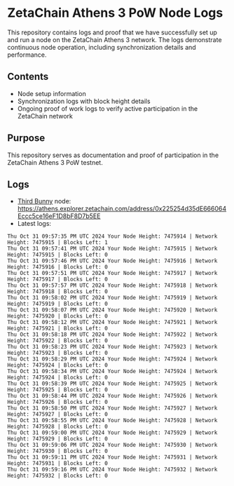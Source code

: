 # ZetaChain Athens 3 PoW Node Logs
This repository contains logs and proof that we have successfully set up and run a node on the ZetaChain Athens 3 network. The logs demonstrate continuous node operation, including synchronization details and performance.

## Contents
- Node setup information
- Synchronization logs with block height details
- Ongoing proof of work logs to verify active participation in the ZetaChain network

## Purpose
This repository serves as documentation and proof of participation in the ZetaChain Athens 3 PoW testnet.

## Logs

- [Third Bunny](https://thirdbunny.xyz/) node: https://athens.explorer.zetachain.com/address/0x225254d35dE666064Eccc5ce16eF1D8bF8D7b5EE
- Latest logs:
```
Thu Oct 31 09:57:35 PM UTC 2024 Your Node Height: 7475914 | Network Height: 7475915 | Blocks Left: 1
Thu Oct 31 09:57:41 PM UTC 2024 Your Node Height: 7475915 | Network Height: 7475915 | Blocks Left: 0
Thu Oct 31 09:57:46 PM UTC 2024 Your Node Height: 7475916 | Network Height: 7475916 | Blocks Left: 0
Thu Oct 31 09:57:51 PM UTC 2024 Your Node Height: 7475917 | Network Height: 7475917 | Blocks Left: 0
Thu Oct 31 09:57:57 PM UTC 2024 Your Node Height: 7475918 | Network Height: 7475918 | Blocks Left: 0
Thu Oct 31 09:58:02 PM UTC 2024 Your Node Height: 7475919 | Network Height: 7475919 | Blocks Left: 0
Thu Oct 31 09:58:07 PM UTC 2024 Your Node Height: 7475920 | Network Height: 7475920 | Blocks Left: 0
Thu Oct 31 09:58:12 PM UTC 2024 Your Node Height: 7475921 | Network Height: 7475921 | Blocks Left: 0
Thu Oct 31 09:58:18 PM UTC 2024 Your Node Height: 7475922 | Network Height: 7475922 | Blocks Left: 0
Thu Oct 31 09:58:23 PM UTC 2024 Your Node Height: 7475923 | Network Height: 7475923 | Blocks Left: 0
Thu Oct 31 09:58:29 PM UTC 2024 Your Node Height: 7475924 | Network Height: 7475924 | Blocks Left: 0
Thu Oct 31 09:58:34 PM UTC 2024 Your Node Height: 7475924 | Network Height: 7475924 | Blocks Left: 0
Thu Oct 31 09:58:39 PM UTC 2024 Your Node Height: 7475925 | Network Height: 7475925 | Blocks Left: 0
Thu Oct 31 09:58:44 PM UTC 2024 Your Node Height: 7475926 | Network Height: 7475926 | Blocks Left: 0
Thu Oct 31 09:58:50 PM UTC 2024 Your Node Height: 7475927 | Network Height: 7475927 | Blocks Left: 0
Thu Oct 31 09:58:55 PM UTC 2024 Your Node Height: 7475928 | Network Height: 7475928 | Blocks Left: 0
Thu Oct 31 09:59:00 PM UTC 2024 Your Node Height: 7475929 | Network Height: 7475929 | Blocks Left: 0
Thu Oct 31 09:59:06 PM UTC 2024 Your Node Height: 7475930 | Network Height: 7475930 | Blocks Left: 0
Thu Oct 31 09:59:11 PM UTC 2024 Your Node Height: 7475931 | Network Height: 7475931 | Blocks Left: 0
Thu Oct 31 09:59:16 PM UTC 2024 Your Node Height: 7475932 | Network Height: 7475932 | Blocks Left: 0
```
